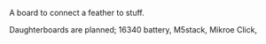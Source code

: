 A board to connect a feather to stuff.

Daughterboards are planned; 16340 battery, M5stack, Mikroe Click, 
